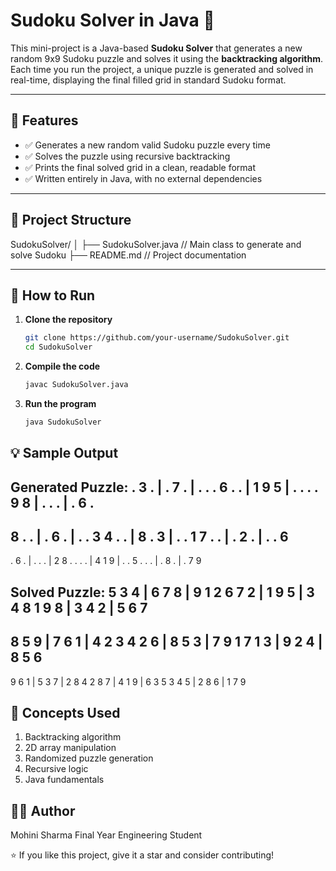 # Sudoku Solver in Java 🧩

This mini-project is a Java-based **Sudoku Solver** that generates a new random 9x9 Sudoku puzzle and solves it using the **backtracking algorithm**. Each time you run the project, a unique puzzle is generated and solved in real-time, displaying the final filled grid in standard Sudoku format.

---

## 🔧 Features

- ✅ Generates a new random valid Sudoku puzzle every time
- ✅ Solves the puzzle using recursive backtracking
- ✅ Prints the final solved grid in a clean, readable format
- ✅ Written entirely in Java, with no external dependencies

---

## 📁 Project Structure

SudokuSolver/
│
├── SudokuSolver.java // Main class to generate and solve Sudoku
├── README.md // Project documentation


---

## 🚀 How to Run

1. **Clone the repository**  
   ```bash
   git clone https://github.com/your-username/SudokuSolver.git
   cd SudokuSolver

2. **Compile the code**
    ```bash
    javac SudokuSolver.java

3. **Run the program**
    ```bash
    java SudokuSolver
    

## 💡 Sample Output

Generated Puzzle:
. 3 . | . 7 . | . . .
6 . . | 1 9 5 | . . .
. 9 8 | . . . | . 6 .
---------------------
8 . . | . 6 . | . . 3
4 . . | 8 . 3 | . . 1
7 . . | . 2 . | . . 6
---------------------
. 6 . | . . . | 2 8 .
. . . | 4 1 9 | . . 5
. . . | . 8 . | . 7 9

**Solved Puzzle:**
5 3 4 | 6 7 8 | 9 1 2
6 7 2 | 1 9 5 | 3 4 8
1 9 8 | 3 4 2 | 5 6 7
---------------------
8 5 9 | 7 6 1 | 4 2 3
4 2 6 | 8 5 3 | 7 9 1
7 1 3 | 9 2 4 | 8 5 6
---------------------
9 6 1 | 5 3 7 | 2 8 4
2 8 7 | 4 1 9 | 6 3 5
3 4 5 | 2 8 6 | 1 7 9

## 📌 Concepts Used

1. Backtracking algorithm
2. 2D array manipulation
3. Randomized puzzle generation
4. Recursive logic
5. Java fundamentals    

## 👩‍💻 Author

Mohini Sharma
Final Year Engineering Student

⭐ If you like this project, give it a star and consider contributing!
